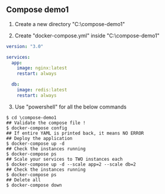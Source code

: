 ## Compose demo1

1. Create a new directory "C:\compose-demo1"

2. Create "docker-compose.yml" inside "C:\compose-demo1"

```yml
version: "3.0"

services:
  app:
    image: nginx:latest
    restart: always

  db:
    image: redis:latest
    restart: always
```

3.  Use "powershell" for all the below commands

```pwsh
$ cd \compose-demo1
## Validate the compose file !
$ docker-compose config
## If entire YAML is printed back, it means NO ERROR
## Deploy the application
$ docker-compose up -d
## Check the instances running
$ docker-compose ps
## Scale your services to TWO instances each
$ docker-compose up -d --scale app=2 --scale db=2
## Check the instances running
$ docker-compose ps
## Delete all
$ docker-compose down
```